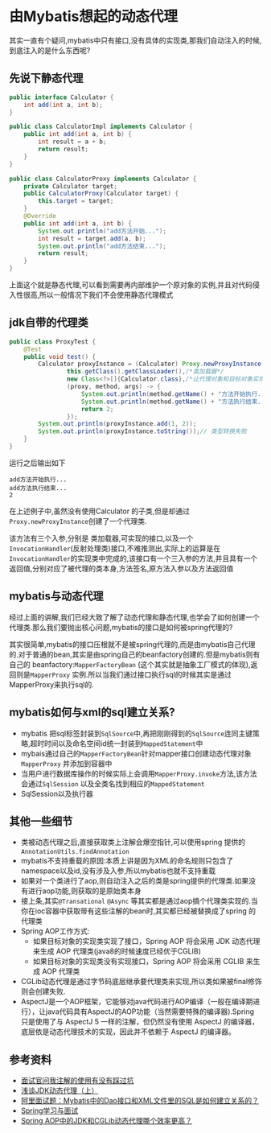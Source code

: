# 由Mybatis想起的动态代理

其实一直有个疑问,mybatis中只有接口,没有具体的实现类,那我们自动注入的时候,到底注入的是什么东西呢?

## 先说下静态代理

```java
public interface Calculator {
	int add(int a, int b);
}
```

```java
public class CalculatorImpl implements Calculator {
	public int add(int a, int b) {
		int result = a + b;
		return result;
	}
}
```

```java
public class CalculatorProxy implements Calculator {
    private Calculator target;
    public CalculatorProxy(Calculator target) {
        this.target = target;
    }
    @Override
    public int add(int a, int b) {
        System.out.println("add方法开始...");
        int result = target.add(a, b);
        System.out.println("add方法结束...");
        return result;
    }
}
```

上面这个就是静态代理,可以看到需要再内部维护一个原对象的实例,并且对代码侵入性很高,所以一般情况下我们不会使用静态代理模式

## jdk自带的代理类

```java
public class ProxyTest {
    @Test
    public void test() {
        Calculator proxyInstance = (Calculator) Proxy.newProxyInstance(
                this.getClass().getClassLoader(),/*类加载器*/
                new Class<?>[]{Calculator.class},/*让代理对象和目标对象实现相同接口*/
                (proxy, method, args) -> {
                    System.out.println(method.getName() + "方法开始执行...");
                    System.out.println(method.getName() + "方法执行结束...");
                    return 2;
                });
        System.out.println(proxyInstance.add(1, 2));
        System.out.println(proxyInstance.toString());// 类型转换失败
    }
}
```

运行之后输出如下

```
add方法开始执行...
add方法执行结束...
2
```

在上述例子中,虽然没有使用Calculator 的子类,但是却通过`Proxy.newProxyInstance`创建了一个代理类.

该方法有三个入参,分别是 类加载器,可实现的接口,以及一个`InvocationHandler`(反射处理类)接口,不难推测出,实际上的运算是在`InvocationHandler`的实现类中完成的,该接口有一个三入参的方法,并且具有一个返回值,分别对应了被代理的类本身,方法签名,原方法入参以及方法返回值

## mybatis与动态代理

经过上面的讲解,我们已经大致了解了动态代理和静态代理,也学会了如何创建一个代理类.那么我们要抛出核心问题,mybatis的接口是如何被spring代理的?

其实很简单,mybatis的接口压根就不是被spring代理的,而是由mybatis自己代理的.对于普通的bean,其实是由spring自己的beanfactory创建的.但是mybatis则有自己的 beanfactory:`MapperFactoryBean` (这个其实就是抽象工厂模式的体现),返回则是`MapperProxy` 实例.所以当我们通过接口执行sql的时候其实是通过MapperProxy来执行sql的.

## mybatis如何与xml的sql建立关系?

- mybatis 把sql标签封装到`SqlSource`中,再把刚刚得到的`SqlSource`连同主键策略,超时时间以及命名空间id统一封装到`MappedStatement`中
- mybais通过自己的`MapperFactoryBean`针对mapper接口创建动态代理对象`MapperProxy` 并添加到容器中
- 当用户进行数据库操作的时候实际上会调用`MapperProxy.invoke`方法,该方法会通过`SqlSession` 以及全类名找到相应的`MappedStatement`
- SqlSession以及执行器

## 其他一些细节

* 类被动态代理之后,直接获取类上注解会爆空指针,可以使用spring 提供的`AnnotationUtils.findAnnotation` 
* mybatis不支持重载的原因:本质上讲是因为XML的命名规则只包含了namespace以及id,没有涉及入参,所以mybatis也就不支持重载
* 如果对一个类进行了aop,则自动注入之后的类是spring提供的代理类.如果没有进行aop功能,则获取的是原始类本身
* 接上条,其实`@Transational` `@Async` 等其实都是通过aop搞个代理类实现的.当你在ioc容器中获取带有这些注解的bean时,其实都已经被替换成了spring 的代理类
* Spring AOP工作方式:
  - 如果目标对象的实现类实现了接口，Spring AOP 将会采用 JDK 动态代理来生成 AOP 代理类(java8的时候速度已经优于CGLIB)
  - 如果目标对象的实现类没有实现接口，Spring AOP 将会采用 CGLIB 来生成 AOP 代理类
* CGLib动态代理是通过字节码底层继承要代理类来实现,所以类如果被final修饰则会创建失败.
* AspectJ是一个AOP框架，它能够对java代码进行AOP编译（一般在编译期进行），让java代码具有AspectJ的AOP功能（当然需要特殊的编译器).Spring 只是使用了与 AspectJ 5 一样的注解，但仍然没有使用 AspectJ 的编译器，底层依是动态代理技术的实现，因此并不依赖于 AspectJ 的编译器。

## 参考资料

* [面试官问我注解的使用有没有踩过坑](https://zhuanlan.zhihu.com/p/66712661)
* [浅谈JDK动态代理（上）](https://zhuanlan.zhihu.com/p/62534874)
* [阿里面试题：Mybatis中的Dao接口和XML文件里的SQL是如何建立关系的？](https://zhuanlan.zhihu.com/p/61029087)
* [Spring学习与面试](https://snailclimb.gitee.io/javaguide/#/./system-design/framework/Spring学习与面试)
* [Spring AOP中的JDK和CGLib动态代理哪个效率更高？](https://zhuanlan.zhihu.com/p/67041662)